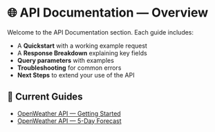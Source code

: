 # 🌐 API Documentation — Overview

Welcome to the API Documentation section. Each guide includes:

- A **Quickstart** with a working example request  
- A **Response Breakdown** explaining key fields  
- **Query parameters** with examples  
- **Troubleshooting** for common errors  
- **Next Steps** to extend your use of the API

## 📂 Current Guides

- [OpenWeather API — Getting Started](openweather-api.md)  
- [OpenWeather API — 5-Day Forecast](forecast-api.md)
